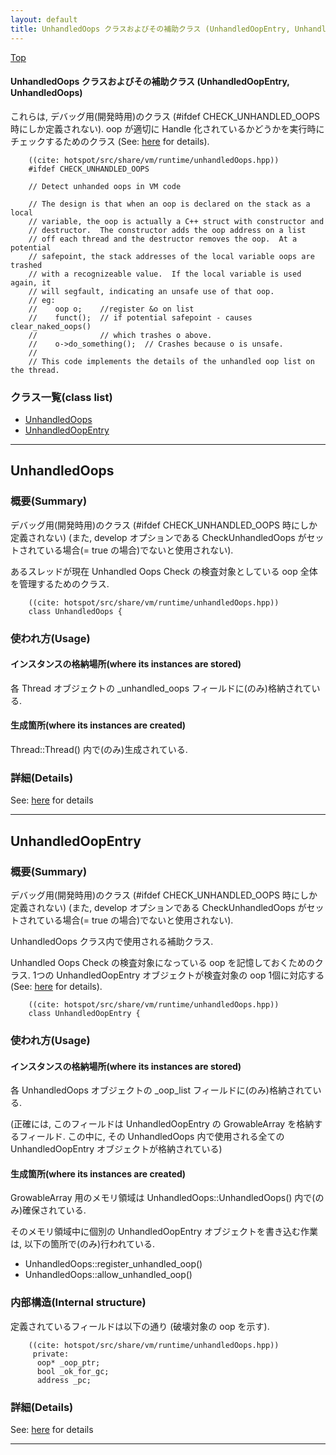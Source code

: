 ```yaml
---
layout: default
title: UnhandledOops クラスおよびその補助クラス (UnhandledOopEntry, UnhandledOops)
---
```

[Top](../index.html)

#### UnhandledOops クラスおよびその補助クラス (UnhandledOopEntry, UnhandledOops)

これらは, デバッグ用(開発時用)のクラス (#ifdef CHECK_UNHANDLED_OOPS 時にしか定義されない).
oop が適切に Handle 化されているかどうかを実行時にチェックするためのクラス (See: [here](no2935rfO.html) for details).


```
    ((cite: hotspot/src/share/vm/runtime/unhandledOops.hpp))
    #ifdef CHECK_UNHANDLED_OOPS
    
    // Detect unhanded oops in VM code
    
    // The design is that when an oop is declared on the stack as a local
    // variable, the oop is actually a C++ struct with constructor and
    // destructor.  The constructor adds the oop address on a list
    // off each thread and the destructor removes the oop.  At a potential
    // safepoint, the stack addresses of the local variable oops are trashed
    // with a recognizeable value.  If the local variable is used again, it
    // will segfault, indicating an unsafe use of that oop.
    // eg:
    //    oop o;    //register &o on list
    //    funct();  // if potential safepoint - causes clear_naked_oops()
    //              // which trashes o above.
    //    o->do_something();  // Crashes because o is unsafe.
    //
    // This code implements the details of the unhandled oop list on the thread.
```


### クラス一覧(class list)

  * [UnhandledOops](#no669NMwO-)
  * [UnhandledOopEntry](#noeqsICLz2)


---
## <a name="no669NMwO-" id="no669NMwO-">UnhandledOops</a>

### 概要(Summary)
デバッグ用(開発時用)のクラス (#ifdef CHECK_UNHANDLED_OOPS 時にしか定義されない)
(また, develop オプションである CheckUnhandledOops がセットされている場合(= true の場合)でないと使用されない).

あるスレッドが現在 Unhandled Oops Check の検査対象としている oop 全体を管理するためのクラス.


```
    ((cite: hotspot/src/share/vm/runtime/unhandledOops.hpp))
    class UnhandledOops {
```

### 使われ方(Usage)
#### インスタンスの格納場所(where its instances are stored)
各 Thread オブジェクトの _unhandled_oops フィールドに(のみ)格納されている.

#### 生成箇所(where its instances are created)
Thread::Thread() 内で(のみ)生成されている.




### 詳細(Details)
See: [here](../doxygen/classUnhandledOops.html) for details

---
## <a name="noeqsICLz2" id="noeqsICLz2">UnhandledOopEntry</a>

### 概要(Summary)
デバッグ用(開発時用)のクラス (#ifdef CHECK_UNHANDLED_OOPS 時にしか定義されない)
(また, develop オプションである CheckUnhandledOops がセットされている場合(= true の場合)でないと使用されない).

UnhandledOops クラス内で使用される補助クラス.

Unhandled Oops Check の検査対象になっている oop を記憶しておくためのクラス.
1つの UnhandledOopEntry オブジェクトが検査対象の oop 1個に対応する (See: [here](no2935rfO.html) for details).


```
    ((cite: hotspot/src/share/vm/runtime/unhandledOops.hpp))
    class UnhandledOopEntry {
```

### 使われ方(Usage)
#### インスタンスの格納場所(where its instances are stored)
各 UnhandledOops オブジェクトの _oop_list フィールドに(のみ)格納されている.

(正確には, このフィールドは UnhandledOopEntry の GrowableArray を格納するフィールド.
この中に, その UnhandledOops 内で使用される全ての UnhandledOopEntry オブジェクトが格納されている)

#### 生成箇所(where its instances are created)
GrowableArray 用のメモリ領域は UnhandledOops::UnhandledOops() 内で(のみ)確保されている. 

そのメモリ領域中に個別の UnhandledOopEntry オブジェクトを書き込む作業は, 以下の箇所で(のみ)行われている.

* UnhandledOops::register_unhandled_oop()
* UnhandledOops::allow_unhandled_oop()

### 内部構造(Internal structure)
定義されているフィールドは以下の通り
(破壊対象の oop を示す).


```
    ((cite: hotspot/src/share/vm/runtime/unhandledOops.hpp))
     private:
      oop* _oop_ptr;
      bool _ok_for_gc;
      address _pc;
```




### 詳細(Details)
See: [here](../doxygen/classUnhandledOopEntry.html) for details

---
